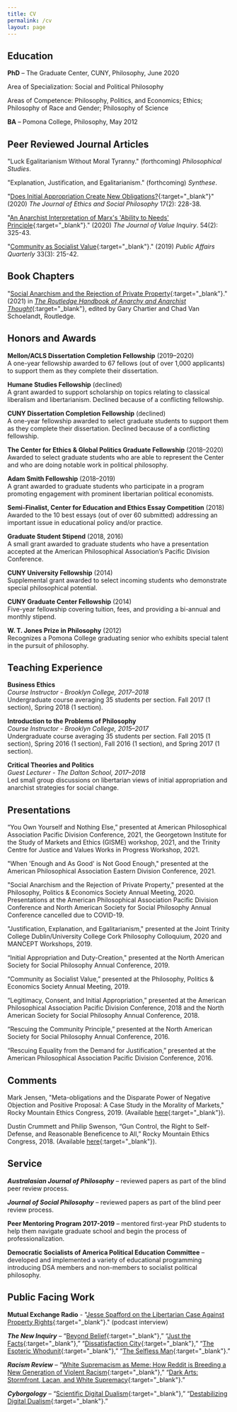 ```yaml
---
title: CV
permalink: /cv
layout: page
---
```


## Education

**PhD** – The Graduate Center, CUNY, Philosophy, June 2020

Area of Specialization: Social and Political Philosophy

Areas of Competence: Philosophy, Politics, and Economics; Ethics; Philosophy of Race and Gender; Philosophy of Science

**BA** – Pomona College, Philosophy, May 2012

  
## Peer Reviewed Journal Articles

"Luck Egalitarianism Without Moral Tyranny." (forthcoming) _Philosophical Studies_.

"Explanation, Justification, and Egalitarianism." (forthcoming) _Synthese_.

"[Does Initial Appropriation Create New Obligations?](http://jesp.org/index.php/jesp/article/view/952){:target="_blank"}" (2020) _The Journal of Ethics and Social Philosophy_ 17(2): 228-38.

"[An Anarchist Interpretation of Marx's 'Ability to Needs' Principle](/files/AANP.pdf){:target="_blank"}." (2020) _The Journal of Value Inquiry_. 54(2): 325-43.

"[Community as Socialist Value](/files/Community.pdf){:target="_blank"}." (2019) _Public Affairs Quarterly_ 33(3): 215-42.

## Book Chapters

"[Social Anarchism and the Rejection of Private Property](/files/SpaffordSocialAnarchism.pdf){:target="_blank"}." (2021) in [_The Routledge Handbook of Anarchy and Anarchist Thought_](https://www.routledge.com/The-Routledge-Handbook-of-Anarchy-and-Anarchist-Thought/Chartier-Schoelandt/p/book/9781138737587?fbclid=IwAR1djhuz_0oQd_CY3fza_aIuGvZUmVjk8H0yBn3dJHXP_Op_ZfZ9r6Dk5yc){:target="_blank"}, edited by Gary Chartier and Chad Van Schoelandt, Routledge.


## Honors and Awards

**Mellon/ACLS Dissertation Completion Fellowship** (2019–2020)  
A one-year fellowship awarded to 67 fellows (out of over 1,000 applicants) to support them as they complete their dissertation.

**Humane Studies Fellowship** (declined)  
A grant awarded to support scholarship on topics relating to classical liberalism and libertarianism. Declined because of a conflicting fellowship.

**CUNY Dissertation Completion Fellowship** (declined)  
A one-year fellowship awarded to select graduate students to support them as they complete their dissertation. Declined because of a conflicting fellowship.

**The Center for Ethics & Global Politics Graduate Fellowship** (2018–2020)  
Awarded to select graduate students who are able to represent the Center and who are doing notable work in political philosophy.

**Adam Smith Fellowship** (2018–2019)  
A grant awarded to graduate students who participate in a program promoting engagement with prominent libertarian political economists.

**Semi-Finalist, Center for Education and Ethics Essay Competition** (2018)  
Awarded to the 10 best essays (out of over 60 submitted) addressing an important issue in educational policy and/or practice.

**Graduate Student Stipend** (2018, 2016)  
A small grant awarded to graduate students who have a presentation accepted at the American Philosophical Association’s Pacific Division Conference.

**CUNY University Fellowship** (2014)  
Supplemental grant awarded to select incoming students who demonstrate special philosophical potential.

**CUNY Graduate Center Fellowship** (2014)  
Five-year fellowship covering tuition, fees, and providing a bi-annual and monthly stipend.

**W. T. Jones Prize in Philosophy** (2012)  
Recognizes a Pomona College graduating senior who exhibits special talent in the pursuit of philosophy.


## Teaching Experience

**Business Ethics**  
_Course Instructor - Brooklyn College, 2017–2018_  
Undergraduate course averaging 35 students per section. Fall 2017 (1 section), Spring 2018 (1 section).

**Introduction to the Problems of Philosophy**  
_Course Instructor - Brooklyn College, 2015–2017_  
Undergraduate course averaging 35 students per section. Fall 2015 (1 section), Spring 2016 (1 section), Fall 2016 (1 section), and Spring 2017 (1 section).

**Critical Theories and Politics**  
_Guest Lecturer - The Dalton School, 2017–2018_  
Led small group discussions on libertarian views of initial appropriation and anarchist strategies for social change.

## Presentations

“You Own Yourself and Nothing Else,” presented at American Philosophical Association Pacific Division Conference, 2021, the Georgetown Institute for the Study of Markets and Ethics (GISME) workshop, 2021, and the Trinity Centre for Justice and Values Works in Progress Workshop, 2021.

"When 'Enough and As Good' is Not Good Enough," presented at the American Philosophical Association Eastern Division Conference, 2021.

"Social Anarchism and the Rejection of Private Property," presented at the Philosophy, Politics & Economics Society Annual Meeting, 2020. Presentations at the American Philosophical Association Pacific Division Conference and North American Society for Social Philosophy Annual Conference cancelled due to COVID-19.

"Justification, Explanation, and Egalitarianism," presented at the Joint Trinity College Dublin/University College Cork Philosophy Colloquium, 2020 and MANCEPT Workshops, 2019.

“Initial Appropriation and Duty-Creation," presented at the North American Society for Social Philosophy Annual Conference, 2019.

“Community as Socialist Value,” presented at the Philosophy, Politics & Economics Society Annual Meeting, 2019.

“Legitimacy, Consent, and Initial Appropriation,” presented at the American Philosophical Association Pacific Division Conference, 2018 and the North American Society for Social Philosophy Annual Conference, 2018.

“Rescuing the Community Principle,” presented at the North American Society for Social Philosophy Annual Conference, 2016.

“Rescuing Equality from the Demand for Justification,” presented at the American Philosophical Association Pacific Division Conference, 2016.

## Comments

Mark Jensen, "Meta-obligations and the Disparate Power of Negative Objection and Positive Proposal: A Case Study in the Morality of Markets," Rocky Mountain Ethics Congress, 2019. (Available [here](/files/Jensen%20RoME%202019%20Comments.pdf){:target="_blank"}).

Dustin Crummett and Philip Swenson, “Gun Control, the Right to Self-Defense, and Reasonable Beneficence to All,” Rocky Mountain Ethics Congress, 2018. (Available [here](/files/Crummett%20and%20Swenson%20Comments.pdf){:target="_blank"}).

## Service

**_Australasian Journal of Philosophy_** – reviewed papers as part of the blind peer review process.

**_Journal of Social Philosophy_** – reviewed papers as part of the blind peer review process.

**Peer Mentoring Program 2017-2019** – mentored first-year PhD students to help them navigate graduate school and begin the process of professionalization.

**Democratic Socialists of America Political Education Committee** – developed and implemented a variety of educational programming introducing DSA members and non-members to socialist political philosophy.

## Public Facing Work

**Mutual Exchange Radio** - "[Jesse Spafford on the Libertarian Case Against Property Rights](https://c4ss.org/content/54893){:target="_blank"}." (podcast interview)

**_The New Inquiry_** – “[Beyond Belief](https://thenewinquiry.com/beyond-belief/){:target="_blank"},” “[Just the Facts](https://thenewinquiry.com/just-the-facts/){:target="_blank"},” “[Dissatisfaction City](https://thenewinquiry.com/dissatisfaction-city/){:target="_blank"},” “[The Esoteric Whodunit](https://thenewinquiry.com/the-esoteric-whodunit/){:target="_blank"},” “[The Selfless Man](https://thenewinquiry.com/the-selfless-man/){:target="_blank"}.”

**_Racism Review_** – “[White Supremacism as Meme: How Reddit is Breeding a New Generation of Violent Racism](http://www.racismreview.com/blog/2013/11/11/white-supremacism-meme-reddit-breeds-violent-racism/){:target="_blank"},” “[Dark Arts: Stormfront, Lacan, and White Supremacy](http://www.racismreview.com/blog/2012/12/11/stormfront-and-lacan/){:target="_blank"}.”

**_Cyborgology_** – “[Scientific Digital Dualism](https://thesocietypages.org/cyborgology/2013/08/21/scientific-digital-dualism/){:target="_blank"},” “[Destabilizing Digital Dualism](https://thesocietypages.org/cyborgology/2013/09/30/destabilizing-digital-dualism/){:target="_blank"}.”
